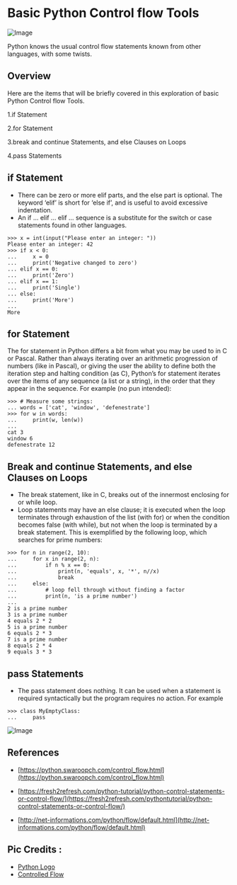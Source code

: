 # Basic Python Control flow Tools

![Image](https://www.python.org/static/img/python-logo@2x.png)

Python knows the usual control flow statements known from other languages, with some twists.

## Overview

Here are the items that will be briefly covered in this exploration of basic Python Control flow Tools.

1.if Statement

2.for Statement

3.break and continue Statements, and else Clauses on Loops

4.pass Statements

## if Statement

- There can be zero or more elif parts, and the else part is optional. The keyword ‘elif’ is short for ‘else if’, and is useful to avoid   excessive indentation. 
- An if … elif … elif … sequence is a substitute for the switch or case statements found in other languages.

```
>>> x = int(input("Please enter an integer: "))
Please enter an integer: 42
>>> if x < 0:
...     x = 0
...     print('Negative changed to zero')
... elif x == 0:
...     print('Zero')
... elif x == 1:
...     print('Single')
... else:
...     print('More')
...
More
```
## for Statement
The for statement in Python differs a bit from what you may be used to in C or Pascal. Rather than always iterating over an arithmetic progression of numbers (like in Pascal), or giving the user the ability to define both the iteration step and halting condition (as C), Python’s for statement iterates over the items of any sequence (a list or a string), in the order that they appear in the sequence. For example (no pun intended):

```
>>> # Measure some strings:
... words = ['cat', 'window', 'defenestrate']
>>> for w in words:
...     print(w, len(w))
...
cat 3
window 6
defenestrate 12
```
## Break and continue Statements, and else Clauses on Loops
- The break statement, like in C, breaks out of the innermost enclosing for or while loop.
- Loop statements may have an else clause; it is executed when the loop terminates through exhaustion of the list (with for) or when the   condition becomes false (with while), but not when the loop is terminated by a break statement. This is exemplified by the following     loop, which searches for prime numbers:

```
>>> for n in range(2, 10):
...     for x in range(2, n):
...         if n % x == 0:
...             print(n, 'equals', x, '*', n//x)
...             break
...     else:
...         # loop fell through without finding a factor
...         print(n, 'is a prime number')
...
2 is a prime number
3 is a prime number
4 equals 2 * 2
5 is a prime number
6 equals 2 * 3
7 is a prime number
8 equals 2 * 4
9 equals 3 * 3
```
## pass Statements
- The pass statement does nothing. It can be used when a statement is required syntactically but the program requires no action. For       example

```
>>> class MyEmptyClass:
...     pass

```
![Image](https://i2.wp.com/www.c-sharpcorner.com/UploadFile/4aac15/python-basics-understanding-the-flow-control-statements/Images/img2.jpg)

## References 

- [https://python.swaroopch.com/control_flow.html](https://python.swaroopch.com/control_flow.html)

- [https://fresh2refresh.com/python-tutorial/python-control-statements-or-control-flow/](https://fresh2refresh.com/pythontutorial/python-control-statements-or-control-flow/)

- [http://net-informations.com/python/flow/default.html](http://net-informations.com/python/flow/default.html)

## Pic Credits :

- [Python Logo](https://www.python.org/static/img/python-logo@2x.png)
- [Controlled Flow](https://i2.wp.com/www.c-sharpcorner.com/UploadFile/4aac15/python-basics-understanding-the-flow-control-statements/Images/img2.jpg)
